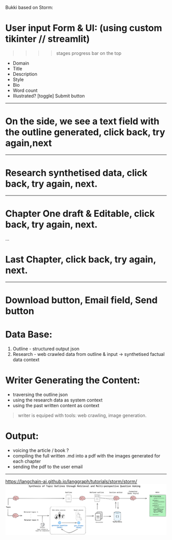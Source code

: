 
Bukki based on Storm:

# User input Form & UI: (using custom tikinter // streamlit)

>>>> stages progress bar on the top 
- Domain
- Title
- Description
- Style
- Bio
- Word count
- Illustrated? [toggle]
Submit button
---
# On the side, we see a text field with the outline generated, click back, try again,next
---
# Research synthetised data, click back, try again, next.
---
# Chapter One draft & Editable, click back, try again, next.
...
# Last Chapter, click back, try again, next.
---
# Download button, Email field, Send button

# Data Base:
1. Outline - structured output json
2. Research - web crawled data from outline & input -> synthetised factual data context

# Writer Generating the Content:
- traversing the outline json
- using the research data as system context
- using the past written content as context
> writer is equiped with tools: web crawling, image generation.

# Output:
- voicing the article / book ? 
- compiling the full written .md into a pdf with the images generated for each chapter
- sending the pdf to the user email

---
https://langchain-ai.github.io/langgraph/tutorials/storm/storm/
![alt text](image.png)